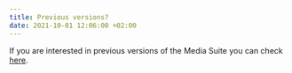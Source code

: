 ```yaml
---
title: Previous versions?
date: 2021-10-01 12:06:00 +02:00
---
```


If you are interested in previous versions of the Media Suite you can check [here](http://web.archive.org/web/*/mediasuite.clariah.nl).